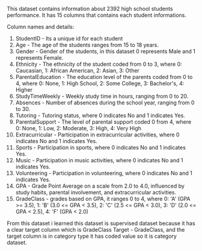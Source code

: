 This dataset contains information about 2392 high school students performance.
It has 15 columns that contains each student informations.

Column names and details:
1. StudentID - Its a unique id for each student
2. Age - The age of the students ranges from 15 to 18 years.
3. Gender - Gender of the students, in this dataset 0 represents Male and 1 represents Female.
4. Ethnicity - The ethnicity of the student coded from 0 to 3, where 0: Caucasian, 1: African American, 2: Asian, 3: Other
5. ParentalEducation - The education level of the parents coded from 0 to 4, where 0: None, 1: High School, 2: Some College, 3: Bachelor's, 4: Higher
6. StudyTimeWeekly - Weekly study time in hours, ranging from 0 to 20.
7. Absences - Number of absences during the school year, ranging from 0 to 30.
8. Tutoring - Tutoring status, where 0 indicates No and 1 indicates Yes.
9. ParentalSupport - The level of parental support coded 0 from 4, where 0: None, 1: Low, 2: Moderate, 3: High, 4: Very High
10. Extracurricular - Participation in extracurricular activities, where 0 indicates No and 1 indicates Yes.
11. Sports - Participation in sports, where 0 indicates No and 1 indicates Yes.
12. Music - Participation in music activities, where 0 indicates No and 1 indicates Yes.
13. Volunteering - Participation in volunteering, where 0 indicates No and 1 indicates Yes.
14. GPA - Grade Point Average on a scale from 2.0 to 4.0, influenced by study habits, parental involvement, and extracurricular activities.
15. GradeClass - grades based on GPA, it ranges 0 to 4, where 0: 'A' (GPA >= 3.5), 1: 'B' (3.0 <= GPA < 3.5), 2: 'C' (2.5 <= GPA < 3.0), 3: 'D' (2.0 <= GPA < 2.5), 4: 'F' (GPA < 2.0)

From this dataset i learned this dataset is supervised dataset because it has a clear target column which is GradeClass
Target - GradeClass, and the target column is in category type it has coded value so it is category dataset.
    

